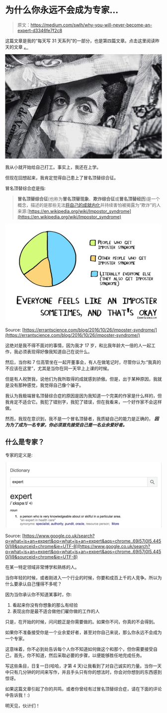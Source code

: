 # 为什么你永远不会成为专家…

> 原文：<https://medium.com/swlh/why-you-will-never-become-an-expert-d3346fe7f2c8>

这篇文章是我的“每天写 31 天系列”的一部分，也是第四篇文章。点击这里阅读昨天的文章 [*。*](/swlh/my-relationship-or-lack-of-with-exercise-3ca8e98426ea)

![](img/6fbc8d5eefb2850b22fc1c3fbc3d512a.png)

我从小就开始给自己打工。事实上，我还在上学。

但现在回想起来，我肯定觉得自己患上了冒名顶替综合征。

冒名顶替综合症是指:

> **冒名顶替综合征**(也称为**冒名顶替现象**、**欺诈综合征**或**冒名顶替经历**)是一个概念，描述的是那些无法[将自己的成就内化](https://en.wikipedia.org/wiki/Internalisation_(sociology))并持续害怕被揭露为“欺诈”的人来源:[https://en.wikipedia.org/wiki/Impostor_syndrome](https://en.wikipedia.org/wiki/Impostor_syndrome)

![](img/7aceaa04c542a80bbe63facbad18881a.png)

Source: [https://errantscience.com/blog/2016/10/26/imposter-syndrome/](https://errantscience.com/blog/2016/10/26/imposter-syndrome/)

这绝对是我不得不面对的事情，因为我才 17 岁，和比我年龄大一倍的人一起工作，我必须表现得好像我知道自己在说什么。

然后，当你和 7 位高管坐在一起开董事会，有人在做笔记时，尽管你认为:“我真的不应该在这里”，尤其是当你在同一天早上上课的时候。

但是有人祝贺我，说他们为我所取得的成就感到骄傲。但是，出于某种原因，我就是没有那种感觉，我觉得自己像个骗子。

我认为我极端冒名顶替综合症的原因是因为我知道一个完美的作家是什么样的，但我肯定不适合它。我犯了错别字，我犯了错误，但在我看来，一个好作家不会这样做。

然而，我现在意识到，我不是一个冒名顶替者，我质疑自己的能力是正确的， ***因为为了成为一名专家，你必须首先接受自己是一名业余爱好者。***

## 什么是专家？

专家的定义是:

![](img/0e07a3db1059f0084cd157a4100ee23e.png)

Source: [https://www.google.co.uk/search?q=what+is+an+expert&oq=what+is+an+expert&aqs=chrome..69i57j0l5.4450j1j9&sourceid=chrome&ie=UTF-8](https://www.google.co.uk/search?q=what+is+an+expert&oq=what+is+an+expert&aqs=chrome..69i57j0l5.4450j1j9&sourceid=chrome&ie=UTF-8)

在某一特定领域非常博学和熟练的人。

当你年轻的时候，或者刚进入一个行业的时候，你要和成百上千的人竞争。所以为什么要承认自己懂得不多呢？

因为当你承认你不知道某事时，你:

1.  看起来你没有你想象的那么有经验
2.  表现出你是最不适合做他们雇你做的工作的人

只是，在开始的时候，问问题正是你需要做的。如果你不问，你真的不会得到。

如果你不准备接受你是一个业余爱好者，甚至对你自己来说，那么你永远不会成为一个专家。

这意味着，你不必到处告诉每个人你不知道如何做这个和那个，但你需要接受自己，首先，你不知道，然后采取必要的步骤，以便能够胜任地完成任务。

写这些条目，日复一日(哈哈，才第 4 天)让我看到了对自己诚实的力量。当你一天中只有几分钟的时间来写作，并且手头只有你的想法时，你会对你想到的东西感到惊讶。

如果这篇文章引起了你的共鸣，或者你曾经有过冒名顶替综合症，请在下面的评论中告诉我！:)

明天见，伙计们！